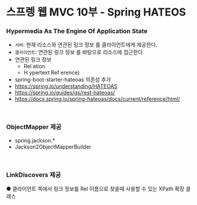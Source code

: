 스프렝 웹 MVC 10부 - Spring HATEOS
===

### **H**ypermedia **A**s **T**he **E**ngine **O**f **A**pplication **S**tate
+ `서버`: 현재 리소스와 연관된 링크 정보 를 클라이언트에게 제공한다.
+ `클라이언트`: 연관된 링크 정보 를 바탕으로 리소스에 접근한다.
+ 연관된 링크 정보
  - Rel ation
  - H ypertext Ref erence)
+ spring-boot-starter-hateoas 의존성 추가
+ https://spring.io/understanding/HATEOAS
+ https://spring.io/guides/gs/rest-hateoas/
+ https://docs.spring.io/spring-hateoas/docs/current/reference/html/

<br/>

### ObjectMapper 제공
+ spring.jackson.*
+ Jackson2ObjectMapperBuilder

<br/>

### LinkDiscovers 제공
● 클라이언트 쪽에서 링크 정보를 Rel 이름으로 찾을때 사용할 수 있는 XPath 확장
클래스


